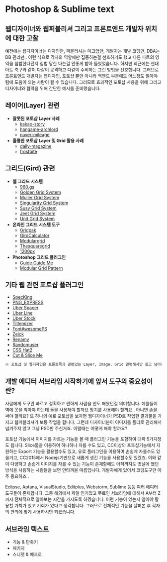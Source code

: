 # Photoshop & Sublime text

## 웹디자이너와 웹퍼블리셔 그리고 프론트엔드 개발자 위치에 대한 고찰
예전에는 웹디자이너는 디자인만, 퍼블리셔는 마크업만, 개발자는 개발 코딩만, DBA는 DB 관리만..
이런 식으로 각자의 역할에만 집중하는걸 선호하기도 했고 다른 파트의 영역을 침범한다던지 침범 당한 다는걸
안좋게 받아 들였었습니다. 하지만 최근에는 현대 아트 축구와 같이 다같이 공격하고 다같이 수비하는 그런 방법을 선호합니다. 그러므로 프론트엔드 개발자는 웹디자인, 포토샵 뿐만 아니라 백엔드 부분에도 어느정도 알아야 팀에 도움이 되는 사람이 될 수 있습니다. 그러므로 효과적인 포토샵 사용을 위해 그리고 디자이너와 협력을 위해 간단한 예시를 준비했습니다.

## 레이어(Layer) 관련
- **잘못된 포토샵 Layer 사례**
  - [kakao-story](../Resources/img/kakao-story.png)
  - [hangame-archlord](../Resources/img/hangame-archlord.png)
  - [naver-mileage](../Resources/img/naver-mileage.png)
- **훌륭한 포토샵 Layer 및 Grid 활용 사례**
  - [daily-magazine](../Resources/img/daily-magazine.png)
  - [frostbite](../Resources/img/frostbite.png)

## 그리드(Gird) 관련
- **웹 그리드 시스템**
  - [960.gs](http://960.gs/)
  - [Golden Grid System](http://www.jonikorpi.com/golden-grid-system/)
  - [Muller Grid System](http://muellergridsystem.com/)
  - [Singularity Grid System](http://singularity.gs/)
  - [Susy Grid System](http://susy.oddbird.net/)
  - [Jeet Grid System](http://jeet.gs/)
  - [Unit Grid System](http://unit.gs/)
- **온라인 그리드 시스템 도구**
  - [Gridpak](http://gridpak.com/)
  - [GirdCalculator](http://gridcalculator.dk/)
  - [Modulargrid](http://modulargrid.org/#app)
  - [Thesquaregrid](http://thesquaregrid.com/)
  - [1200px](http://1200px.com/)
- **Photoshop 그리드 플러그인**
  - [Guide Guide Me](http://guideguide.me/)
  - [Modular Grid Pattern](http://modulargrid.org/#panel)

## 기타 웹 관련 포토샵 플러그인
- [SpecKing](http://www.wuwacorp.com/specking/)
- [PNG_EXPRESS](http://www.pngexpress.com/)
- [Uber Spacer](http://uberplugins.cc/)
- [Uber Line](http://uberplugins.cc/uberline-plugin-for-photoshop/)
- [Uber Stock](http://uberplugins.cc/uberstock-plugin-for-photoshop/)
- [Titlemizer](http://titlemizer.levits.ky/)
- [FontAwesomePS](http://creativedo.co/FontAwesomePS)
- [Zeick](https://gumroad.com/l/Zeick)
- [Renamy](http://www.klaia.com/Renamy/)
- [Randomuser](https://randomuser.me/photoshop)
- [CSS Hat2](http://csshat.com/)
- [Cut & Slice Me](http://www.cutandslice.me/)

```md
※ 포토샵 및 웹디자인은 프론트쪽과 관련있는 Layer, Image, Grid 관련해서만 짚고 넘어가므로 다른 기타부분은 자세히 다루지 않습니다.
```

## 개발 에디터 서브라임 시작하기에 앞서 도구의 중요성이란?
사람에게 도구란 빠르고 정확하고 편하게 사람을 인도 해왔던걸 의미합니다.
예를들어 벽에 못을 박아야 하는데 돌을 사용해야 할까요 망치를 사용해야 할까요.. 아니면 손을 써야 할까요?
또 하나의 예로 포토샵을 보자면 웹디자이너가 PSD로 작업한 결과물을 가지고 웹퍼블리셔가 보통 작업을 합니다.
그런데 디자이너분이 이미지를 폴더로 관리해서 넘겨주지 않고 그냥 PSD만 주신거죠.
이럴때는 어떻게 해야 할까요?

포토샵 기능에서 이미지를 자르는 기능을 볼 때 플러그인 기능을 포함하여 대략 5가지정도 됩니다.
Slice툴을 이용하여 하나하나 자를 수도 있고, CC이상의 포토샵기능에서 지원하는 Export 기능을 활용할수도 있고,
유료 플러그인을 이용하여 손쉽게 자를수도 있을거고,  CC2015에서 Nodejs기반으로 새롭게 생긴 기능을 사용할수도 있겠죠.
이와 같이 다양하고 손쉽게 이미지를 자를 수 있는 기능이 존재함에도 아직까지도 옛날에 했던 방식을 사용하는 사람들을 보면 안타까울 따름입니다.
개발자에게 있어서 코딩도구란 아주 중요하죠..

Eclipse, Aptana, VisualStudio, Editplus, Webstorm, Sublime 등등 여러 에디터 도구들이 존재합니다.
그중 해외에서 제일 인기있고 무료인 서브라임에 대해서 A부터 Z까지 전체적으로 알아보는 시간을 가지도록 하겠습니다.
어떤 기능이 있는지 알아야 활용할 가치가 있고 기회가 있다고 생각합니다. 그러므로 전체적인 기능을 살펴본 후 각자의 편의에 맞게 사용하시면 되겠습니다.

## 서브라임 텍스트
- 기능 & 단축키
- 패키지
- 스니펫 & 메크로